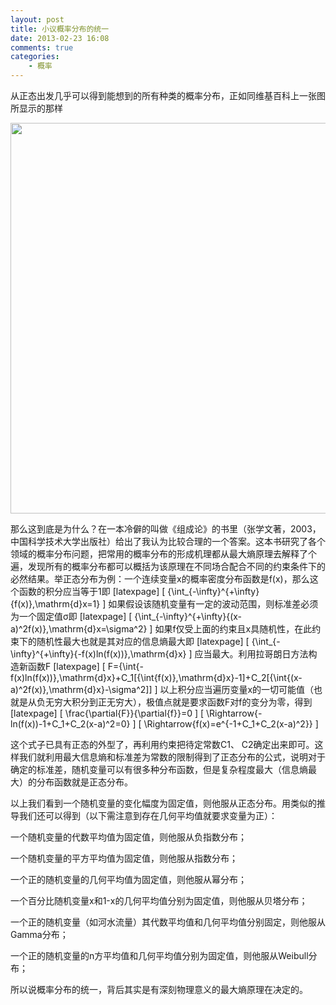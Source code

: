```yaml
---
layout: post
title: 小议概率分布的统一
date: 2013-02-23 16:08
comments: true
categories: 
    - 概率
---
```

从正态出发几乎可以得到能想到的所有种类的概率分布，正如同维基百科上一张图所显示的那样

<img class="alignnone" alt="" src="http://upload.wikimedia.org/wikipedia/commons/6/69/Relationships_among_some_of_univariate_probability_distributions.jpg" width="1183" height="625" />

那么这到底是为什么？在一本冷僻的叫做《组成论》的书里（张学文著，2003，中国科学技术大学出版社）给出了我认为比较合理的一个答案。这本书研究了各个领域的概率分布问题，把常用的概率分布的形成机理都从最大熵原理去解释了个遍，发现所有的概率分布都可以概括为该原理在不同场合配合不同的约束条件下的必然结果。举正态分布为例：一个连续变量x的概率密度分布函数是f(x)，那么这个函数的积分应当等于1即
[latexpage]
\[
{\int_{-\infty}^{+\infty}{f(x)}\,\mathrm{d}x=1}
\]
如果假设该随机变量有一定的波动范围，则标准差必须为一个固定值σ即
[latexpage]
\[
{\int_{-\infty}^{+\infty}{(x-a)^2f(x)}\,\mathrm{d}x=\sigma^2}
\]
如果f仅受上面的约束且x具随机性，在此约束下的随机性最大也就是其对应的信息熵最大即
[latexpage]
\[
{\int_{-\infty}^{+\infty}{-f(x)ln(f(x))}\,\mathrm{d}x}
\]
应当最大。利用拉哥朗日方法构造新函数F
[latexpage]
\[
F={\int{-f(x)ln(f(x))}\,\mathrm{d}x}+C_1[{\int{f(x)}\,\mathrm{d}x}-1]+C_2[{\int{(x-a)^2f(x)}\,\mathrm{d}x}-\sigma^2]]
\]
以上积分应当遍历变量x的一切可能值（也就是从负无穷大积分到正无穷大），极值点就是要求函数F对f的变分为零，得到
[latexpage]
\[
\frac{\partial{F}}{\partial{f}}=0
\]
\[
\Rightarrow{-ln(f(x))-1+C_1+C_2(x-a)^2=0}
\]
\[
\Rightarrow{f(x)=e^{-1+C_1+C_2(x-a)^2}}
\]

这个式子已具有正态的外型了，再利用约束把待定常数C1、 C2确定出来即可。这样我们就利用最大信息熵和标准差为常数的限制得到了正态分布的公式，说明对于确定的标准差，随机变量可以有很多种分布函数，但是复杂程度最大（信息熵最大）的分布函数就是正态分布。

以上我们看到一个随机变量的变化幅度为固定值，则他服从正态分布。用类似的推导我们还可以得到（以下需注意到存在几何平均值就要求变量为正）：

一个随机变量的代数平均值为固定值，则他服从负指数分布；

一个随机变量的平方平均值为固定值，则他服从指数分布；

一个正的随机变量的几何平均值为固定值，则他服从幂分布；

一个百分比随机变量x和1-x的几何平均值分别为固定值，则他服从贝塔分布；

一个正的随机变量（如河水流量）其代数平均值和几何平均值分别固定，则他服从Gamma分布；

一个正的随机变量的n方平均值和几何平均值分别为固定值，则他服从Weibull分布；

所以说概率分布的统一，背后其实是有深刻物理意义的最大熵原理在决定的。
